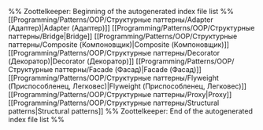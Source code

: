 %% Zoottelkeeper: Beginning of the autogenerated index file list  %%
 [[Programming/Patterns/OOP/Структурные паттерны/Adapter (Адаптер)|Adapter (Адаптер)]]
 [[Programming/Patterns/OOP/Структурные паттерны/Bridge|Bridge]]
 [[Programming/Patterns/OOP/Структурные паттерны/Composite (Компоновщик)|Composite (Компоновщик)]]
 [[Programming/Patterns/OOP/Структурные паттерны/Decorator (Декоратор)|Decorator (Декоратор)]]
 [[Programming/Patterns/OOP/Структурные паттерны/Facade (Фасад)|Facade (Фасад)]]
 [[Programming/Patterns/OOP/Структурные паттерны/Flyweight (Приспособленец, Легковес)|Flyweight (Приспособленец, Легковес)]]
 [[Programming/Patterns/OOP/Структурные паттерны/Proxy|Proxy]]
 [[Programming/Patterns/OOP/Структурные паттерны/Structural patterns|Structural patterns]]
%% Zoottelkeeper: End of the autogenerated index file list  %%
